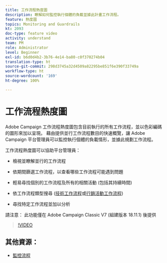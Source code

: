```yaml
---
title: 工作流程熱度圖
description: 瞭解如何監控執行個體的負載並據此計畫工作流程。
feature: 熱度圖
topics: Monitoring and Guardrails
kt: 2093
doc-type: feature video
activity: understand
team: PM
role: Administrator
level: Beginner
exl-id: b6d0d4b2-3b76-4e14-ba80-c0f370274b04
translation-type: ht
source-git-commit: 298d3745a32d4509a82295be851f6e390f33749a
workflow-type: ht
source-wordcount: '169'
ht-degree: 100%

---
```


# 工作流程熱度圖

Adobe Campaign 工作流程熱度圖包含目前執行的所有工作流程，並以色彩編碼的圖形來加以呈現。  藉由提供並行工作流程數目的快速概覽，讓 Adobe Campaign 平台管理員可以監控執行個體的負載情形，並據此規劃工作流程。

工作流程熱度圖可以協助平台管理員：

* 檢視並瞭解並行的工作流程
* 依期間篩選工作流程，以查看哪些工作流程可能遇到問題
* 輕易尋找個別的工作流程及所有的相關活動 (包括其持續時間)

* 依工作流程類型搜尋 ([技術工作流程](https://docs.adobe.com/content/help/zh-Hant/campaign-classic/using/automating-with-workflows/general-operation/building-a-workflow.html#technical-workflows)或[行銷活動工作流程](https://docs.adobe.com/content/help/zh-Hant/campaign-classic/using/automating-with-workflows/general-operation/building-a-workflow.html#campaign-workflows))

* 尋找特定工作流程並加以分析

請注意： 此功能僅在 Adobe Campaign Classic V7 (組建版本 18.11.1) 後提供

>[!VIDEO](https://video.tv.adobe.com/v/25558?quality=12)

## 其他資源：

* [監控流程](https://docs.adobe.com/content/help/zh-Hant/campaign-classic/using/monitoring-campaign-classic/production-procedures/monitoring-processes.html#Workflow_monitoring)
